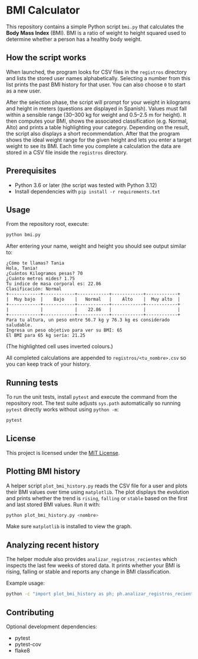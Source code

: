 # BMI Calculator

This repository contains a simple Python script `bmi.py` that calculates the **Body Mass Index** (BMI). BMI is a ratio of weight to height squared used to determine whether a person has a healthy body weight.

## How the script works

When launched, the program looks for CSV files in the ``registros`` directory and lists the stored user names alphabetically. Selecting a number from this list prints the past BMI history for that user. You can also choose ``0`` to start as a new user.

After the selection phase, the script will prompt for your weight in kilograms and height in meters (questions are displayed in Spanish). Values must fall within a sensible range (30–300 kg for weight and 0.5–2.5 m for height). It then computes your BMI, shows the associated classification (e.g. Normal, Alto) and prints a table highlighting your category. Depending on the result, the script also displays a short recommendation. After that the program shows the ideal weight range for the given height and lets you enter a target weight to see its BMI. Each time you complete a calculation the data are stored in a CSV file inside the ``registros`` directory.

## Prerequisites

- Python 3.6 or later (the script was tested with Python 3.12)
- Install dependencies with `pip install -r requirements.txt`

## Usage

From the repository root, execute:

```bash
python bmi.py
```

After entering your name, weight and height you should see output similar to:

```
¿Cómo te llamas? Tania
Hola, Tania!
¿Cuántos Kilogramos pesas? 70
¿Cuánto metros mides? 1.75
Tu indice de masa corporal es: 22.86
Clasificación: Normal
+------------+------------+------------+------------+------------+
|  Muy bajo  |    Bajo    |   Normal   |    Alto    |  Muy alto  |
+------------+------------+------------+------------+------------+
|            |            |    22.86   |            |            |
+------------+------------+------------+------------+------------+
Para tu altura, un peso entre 56.7 kg y 76.3 kg es considerado saludable.
Ingresa un peso objetivo para ver su BMI: 65
El BMI para 65 kg sería: 21.25
```

(The highlighted cell uses inverted colours.)

All completed calculations are appended to ``registros/<tu_nombre>.csv`` so you can keep track of your history.

## Running tests

To run the unit tests, install `pytest` and execute the command from the
repository root.  The test suite adjusts `sys.path` automatically so running
`pytest` directly works without using `python -m`:

```bash
pytest
```


## License

This project is licensed under the [MIT License](LICENSE).


## Plotting BMI history

A helper script ``plot_bmi_history.py`` reads the CSV file for a user and
plots their BMI values over time using ``matplotlib``. The plot displays the
evolution and prints whether the trend is ``rising``, ``falling`` or ``stable``
based on the first and last stored BMI values. Run it with:

```bash
python plot_bmi_history.py <nombre>
```

Make sure ``matplotlib`` is installed to view the graph.

## Analyzing recent history

The helper module also provides ``analizar_registros_recientes`` which inspects
the last few weeks of stored data. It prints whether your BMI is rising,
falling or stable and reports any change in BMI classification.

Example usage:

```bash
python -c "import plot_bmi_history as ph; ph.analizar_registros_recientes('Tania')"
```

## Contributing

Optional development dependencies:

- pytest
- pytest-cov
- flake8
